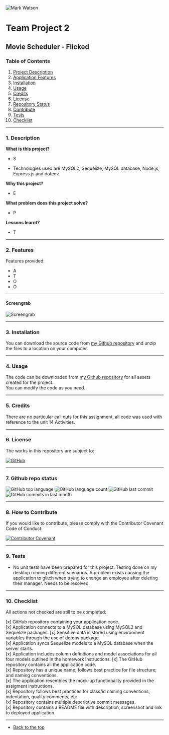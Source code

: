 ![Mark Watson](./assets/tech_yes_banner.png)
# Team Project 2
## Movie Scheduler - Flicked

### Table of Contents  
  
   1. [Project Description](#1-description)
   2. [Application Features](#2-features)
   3. [Installation](#3-installation)
   4. [Usage](#4-usage)
   5. [Credits](#5-credits)
   6. [License](#6-license)
   7. [Repository Status](#7-github-repo-status)
   8. [Contribute](#8-how-to-contribute)
   9. [Tests](#9-tests)
   10. [Checklist](#10-checklist)

---
### 1. Description  
**What is this project?**  
* S

* Technologies used are MySQL2, Sequelize, MySQL database, Node.js, Express.js and dotenv.

**Why this project?**  
* E


**What problem does this project solve?**  
* P

**Lessons learnt?**  
* T

---
### 2. Features  
Features provided:

* A 
* T 
* O
* O


---  
  
#### Screengrab

![Screengrab]() 


---
### 3. Installation  
You can download the source code from [my Github repository](https://github.com/Mark33Mark/movie-scheduler) and unzip the files to a location on your computer. 

---

### 4. Usage  
The code can be downloaded from [my Github repository](https://github.com/Mark33Mark/movie-scheduler) for all assets created for the project.  
You can modify the code as you need.

---
### 5. Credits  
There are no particular call outs for this assignment, all code was used with reference to the unit 14 Activities.

---
### 6. License  
 The works in this repository are subject to:  

[![GitHub](https://img.shields.io/github/license/Mark33Mark/tech-yes)](doc/LICENSE.md)

---
### 7. Github repo status  

![GitHub top language](https://img.shields.io/github/languages/top/Mark33Mark/movie-scheduler) ![GitHub language count](https://img.shields.io/github/languages/count/Mark33Mark/movie-scheduler)
![GitHub last commit](https://img.shields.io/github/last-commit/Mark33Mark/movie-scheduler) ![GitHub commits in last month](https://img.shields.io/github/commit-activity/m/Mark33Mark/movie-scheduler)

---
### 8. How to Contribute
 If you would like to contribute, please comply with the Contributor Covenant Code of Conduct:  

[![Contributor Covenant](https://img.shields.io/badge/Contributor%20Covenant-2.1-4baaaa.svg)](doc/code_of_conduct.md)

---
### 9. Tests  
- No unit tests have been prepared for this project.  Testing done on my desktop running different scenarios.  A problem exists causing the application to glitch when trying to change an employee after deleting their manager.  Needs to be resolved.

---
### 10. Checklist  
 All actions not checked are still to be completed:

 [x]  GitHub repository containing your application code.  
 [x]  Application connects to a MySQL database using MySQL2 and Sequelize packages.
 [x]  Sensitive data is stored using environment variables through the use of dotenv package.  
 [x]  Application syncs Sequelize models to a MySQL database when the server starts.  
 [x]  Application includes column definitions and model associations for all four models outlined in the homework instructions.
 [x]  The GitHub repository contains all the application code.  
 [x]  Repository has a unique name; follows best practice for file structure; and naming conventions.  
 [x]  The application resembles the mock-up functionality provided in the assigment instructions.  
 [x]  Repository follows best practices for class/id naming conventions, indentation, quality comments, etc.  
 [x]  Repository contains multiple descriptive commit messages.  
 [x]  Repository contains a README file with description, screenshot and link to deployed application.  

---

- [Back to the top](#usyd-fsf-week14-project)
